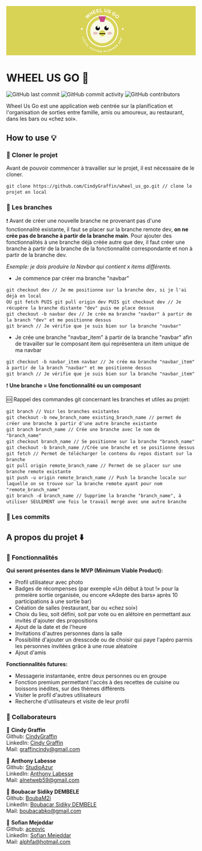 ![Bannière contenant le logo de Wheel Us Go, représenté par un poulet kawaï.](./src/assets/images/banniere.png?style=center)

# WHEEL US GO :poultry_leg:	

![GitHub last commit](https://img.shields.io/github/last-commit/CindyGraffin/wheel_us_go?label=Last%20Commit&logo=GitHub) ![GitHub commit activity](https://img.shields.io/github/commit-activity/m/CindyGraffin/wheel_us_go?label=Monthly%20Commits&logo=GitHub) ![GitHub contributors](https://img.shields.io/github/contributors/CindyGraffin/wheel_us_go?label=Collaborators)

Wheel Us Go est une application web centrée sur la planification et l'organisation de sorties entre famille, amis ou amoureux, au restaurant, dans les bars ou «chez soi». 

## How to use :bulb: 

### :eyes: Cloner le projet
  
Avant de pouvoir commencer à travailler sur le projet, il est nécessaire de le cloner.

````
git clone https://github.com/CindyGraffin/wheel_us_go.git // clone le projet en local
````
  
### :cactus: Les branches

  
:exclamation: Avant de créer une nouvelle branche ne provenant pas d'une fonctionnalité existante, il faut se placer sur la branche remote dev, **on ne crée pas de branche à partir de la branche main**. Pour ajouter des fonctionnalités à une branche déjà créée autre que dev, il faut créer une branche à partir de la branche de la fonctionnalité correspondante et non à partir de la branche dev.  
  
*Exemple: je dois produire la Navbar qui contient x items différents.*   

- Je commence par créer ma branche "navbar"

````
git checkout dev // Je me positionne sur la branche dev, si je l'ai déjà en local
OU git fetch PUIS git pull origin dev PUIS git checkout dev // Je récupère la branche distante "dev" puis me place dessus
git checkout -b navbar dev // Je crée ma branche "navbar" à partir de la branch "dev" et me positionne dessus
git branch // Je vérifie que je suis bien sur la branche "navbar"
````
- Je crée une branche "navbar_item" à partir de la branche "navbar" afin de travailler sur le composant item qui représentera un item unique de ma navbar 
````
git checkout -b navbar_item navbar // Je crée ma branche "navbar_item" à partir de la branch "navbar" et me positionne dessus
git branch // Je vérifie que je suis bien sur la branche "navbar_item"
````
  
:exclamation: **Une branche = Une fonctionnalité ou un composant**    

:sos: Rappel des commandes git concernant les branches et utiles au projet:  

````
git branch // Voir les branches existantes
git checkout -b new_branch_name existing_branch_name // permet de créer une branche à partir d'une autre branche existante
git branch branch_name // Crée une branche avec le nom de "branch_name"
git checkout branch_name // Se positionne sur la branche "branch_name"
git checkout -b branch_name //Crée une branche et se positionne dessus
git fetch // Permet de télécharger le contenu du repos distant sur la branche
git pull origin remote_branch_name // Permet de se placer sur une branche remote existante 
git push -u origin remote_branch_name // Push la branche locale sur laquelle on se trouve sur la branche remote ayant pour nom "remote_branch_name"
git branch -d branch_name // Supprime la branche "branch_name", à utiliser SEULEMENT une fois le travail mergé avec une autre branche
````
  
### :floppy_disk: Les commits


## A propos du projet :arrow_down: 
  
### :ledger: Fonctionnalités
  
**Qui seront présentes dans le MVP (Minimum Viable Product):** 

- Profil utilisateur avec photo 
- Badges de récompenses (par exemple «Un début à tout !» pour la prmeière sortie organisée, ou encore «Adepte des bars» après 10 participations à une sortie bar)
- Création de salles (restaurant, bar ou «chez soi»)
- Choix du lieu, soit défini, soit par vote ou en alétoire en permettant aux invités d'ajouter des propositions 
- Ajout de la date et de l'heure 
- Invitations d'autres personnes dans la salle
- Possibilité d'ajouter un dresscode ou de choisir qui paye l'apéro parmis les personnes invitées grâce à une roue aléatoire
- Ajout d'amis
  
**Fonctionnalités futures:**
- Messagerie instantanée, entre deux personnes ou en groupe
- Fonction premium permettant l'accès à des recettes de cuisine ou boissons inédites, sur des thèmes différents
- Visiter le profil d'autres utilisateurs
- Recherche d'utilisateurs et visite de leur profil
  
### 👤 Collaborateurs
  
:woman: **Cindy Graffin**   
Github: [CindyGraffin](https://github.com/CindyGraffin)  
LinkedIn: [Cindy Graffin](https://www.linkedin.com/in/cindygraffin/)  
Mail: [graffincindy@gmail.com](graffincindy@gmail.com)  

:man: **Anthony Labesse**   
Github: [StudioAzur](https://github.com/StudioAzur)  
LinkedIn: [Anthony Labesse](https://www.linkedin.com/in/anthonylabesse/)  
Mail: [alnetweb59@gmail.com](alnetweb59@gmail.com)  

:man: **Boubacar Sidiky DEMBELE**   
Github: [BoubaM2i](https://github.com/BoubaM2i)  
LinkedIn: [Boubacar Sidiky DEMBELE](https://www.linkedin.com/in/boubacar-sidiky-dembele-974b53176/)  
Mail: [boubacabko@gmail.com](boubacabko@gmail.com)  

:man: **Sofian Mejeddar**   
Github: [aceovic](https://github.com/aceovic)  
LinkedIn: [Sofian Mejeddar](https://www.linkedin.com/in/sofian-mejeddar/)  
Mail: [alphfa@hotmail.com](alphfa@hotmail.com)  